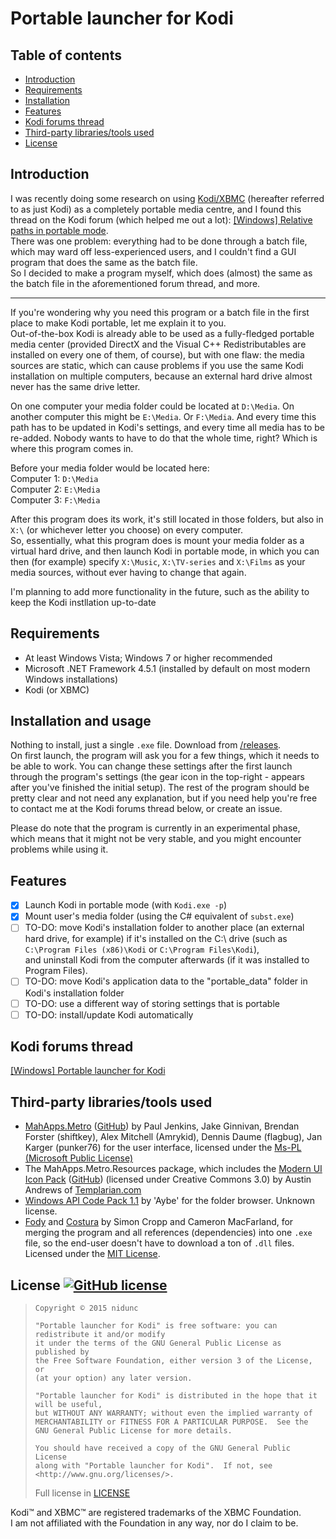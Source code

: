 # Portable launcher for Kodi
## Table of contents
- [Introduction](#introduction)
- [Requirements](#requirements)
- [Installation](#installation-and-usage)
- [Features](#features)
- [Kodi forums thread](#kodi-forums-thread)
- [Third-party libraries/tools used](#third-party-librariestools-used)
- [License](#license-)

## Introduction
I was recently doing some research on using [Kodi/XBMC](http://kodi.tv) (hereafter referred to as just Kodi)
as a completely portable media centre, and I found this thread on the Kodi forum (which helped me out a lot):
[[Windows] Relative paths in portable mode](http://forum.kodi.tv/showthread.php?tid=94181).  
There was one problem: everything had to be done through a batch file,
which may ward off less-experienced users,
and I couldn't find a GUI program that does the same as the batch file.  
So I decided to make a program myself, which does (almost) the same as the batch file in the aforementioned forum thread, and more.

----------

If you're wondering why you need this program or a batch file in the first place to make Kodi portable,
let me explain it to you.  
Out-of-the-box Kodi is already able to be used as a fully-fledged portable media center (provided DirectX
and the Visual C++ Redistributables are installed on every one of them, of course),
but with one flaw: the media sources are static, which can cause problems if you use the same Kodi installation
on multiple computers, because an external hard drive almost never has the same drive letter.  

On one computer your media folder could be located at `D:\Media`.
On another computer this might be `E:\Media`. Or `F:\Media`. And every time this path has to be updated in
Kodi's settings, and every time all media has to be re-added.
Nobody wants to have to do that the whole time, right? Which is where this program comes in.

Before your media folder would be located here:  
Computer 1: `D:\Media`  
Computer 2: `E:\Media`  
Computer 3: `F:\Media`  

After this program does its work, it's still located in those folders, but also in `X:\` (or whichever letter
you choose) on every computer.  
So, essentially, what this program does is mount your media folder as a virtual hard drive, and then launch
Kodi in portable mode, in which you can then (for example) specify `X:\Music`, `X:\TV-series` and `X:\Films`
as your media sources, without ever having to change that again.

I'm planning to add more functionality in the future, such as the ability to keep the Kodi instllation up-to-date

## Requirements
- At least Windows Vista; Windows 7 or higher recommended
- Microsoft .NET Framework 4.5.1 (installed by default on most modern Windows installations)
- Kodi (or XBMC)

## Installation and usage
Nothing to install, just a single `.exe` file.
Download from [/releases](https://github.com/nidunc/Portable-launcher-for-Kodi/releases).  
On first launch, the program will ask you for a few things, which it needs to be able to work.
You can change these settings after the first launch through the program's settings
(the gear icon in the top-right - appears after you've finished the initial setup). The rest of the program should be pretty clear and not need any explanation, but if you need help you're free to contact me at the Kodi forums thread below, or create an issue.

Please do note that the program is currently in an experimental phase, which means that it might not be very stable, and you might encounter problems while using it.

## Features
- [x] Launch Kodi in portable mode (with `Kodi.exe -p`)
- [x] Mount user's media folder (using the C# equivalent of `subst.exe`)
- [ ] TO-DO: move Kodi's installation folder to another place (an external hard drive, for example)
if it's installed on the C:\ drive (such as `C:\Program Files (x86)\Kodi` or `C:\Program Files\Kodi`),  
and uninstall Kodi from the computer afterwards (if it was installed to Program Files).
- [ ] TO-DO: move Kodi's application data to the "portable_data" folder in Kodi's installation folder
- [ ] TO-DO: use a different way of storing settings that is portable
- [ ] TO-DO: install/update Kodi automatically

## Kodi forums thread
[[Windows] Portable launcher for Kodi](http://forum.kodi.tv/showthread.php?tid=226857)

## Third-party libraries/tools used
- [MahApps.Metro](http://mahapps.com) ([GitHub](https://github.com/MahApps/MahApps.Metro/))
by Paul Jenkins, Jake Ginnivan, Brendan Forster (shiftkey), Alex Mitchell (Amrykid), Dennis Daume (flagbug),
Jan Karger (punker76) for the user interface, licensed under the
[Ms-PL (Microsoft Public License)](https://msdn.microsoft.com/en-us/library/ff649456.aspx)
- The MahApps.Metro.Resources package, which includes the [Modern UI Icon Pack](http://modernuiicons.com/)
  ([GitHub](https://github.com/Templarian/WindowsIcons)) (licensed under Creative Commons 3.0)
 by Austin Andrews of [Templarian.com](http://templarian.com/)
- [Windows API Code Pack 1.1](https://github.com/aybe/Windows-API-Code-Pack-1.1) by 'Aybe' for the folder browser.
Unknown license.
- [Fody](https://github.com/Fody/Fody) and [Costura](https://github.com/Fody/Costura)
by Simon Cropp and Cameron MacFarland, for merging the program and all references (dependencies)
into one `.exe` file, so the end-user doesn't have to download a ton of `.dll` files.
Licensed under the [MIT License](http://opensource.org/licenses/MIT).

## License [![GitHub license](https://img.shields.io/badge/license-GPLv3-blue.svg?style=flat-square)](https://raw.githubusercontent.com/nidunc/Portable-launcher-for-Kodi/master/LICENSE)
> ```
> Copyright © 2015 nidunc  
>
> "Portable launcher for Kodi" is free software: you can redistribute it and/or modify
> it under the terms of the GNU General Public License as published by
> the Free Software Foundation, either version 3 of the License, or
> (at your option) any later version.
> 
> "Portable launcher for Kodi" is distributed in the hope that it will be useful,
> but WITHOUT ANY WARRANTY; without even the implied warranty of
> MERCHANTABILITY or FITNESS FOR A PARTICULAR PURPOSE.  See the
> GNU General Public License for more details.
> 
> You should have received a copy of the GNU General Public License
> along with "Portable launcher for Kodi".  If not, see <http://www.gnu.org/licenses/>.
> ```
> Full license in [LICENSE](https://raw.githubusercontent.com/nidunc/Portable-launcher-for-Kodi/master/LICENSE)

Kodi™ and XBMC™ are registered trademarks of the XBMC Foundation.  
I am not affiliated with the Foundation in any way, nor do I claim to be.
